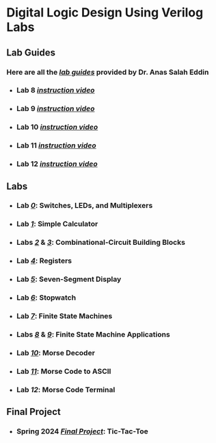 # Digital Logic Design Using Verilog Labs

## Lab Guides
### Here are all the [*lab guides*](https://github.com/fctanglao/DigitalLogicDesignUsingVerilogLabs/tree/main/Lab%20Guides) provided by Dr. Anas Salah Eddin
- ### Lab 8 [*instruction video*](https://www.youtube.com/watch?v=njegx9eWd7w)
- ### Lab 9 [*instruction video*](https://www.youtube.com/watch?v=zQhMHgk4W3U)
- ### Lab 10 [*instruction video*](https://www.youtube.com/watch?v=AN1Eva2uNnc)
- ### Lab 11 [*instruction video*](https://www.youtube.com/watch?v=bmwoXTgZ6F8)
- ### Lab 12 [*instruction video*](https://www.youtube.com/watch?v=lK4G1gV_BS4)

## Labs
- ### Lab [*0*](https://github.com/fctanglao/DigitalLogicDesignUsingVerilogLabs/tree/main/Lab%200): Switches, LEDs, and Multiplexers
- ### Lab [*1*](https://github.com/fctanglao/DigitalLogicDesignUsingVerilogLabs/tree/main/Lab%201): Simple Calculator
- ### Labs [*2*](https://github.com/fctanglao/DigitalLogicDesignUsingVerilogLabs/tree/main/Lab%202) & [*3*](https://github.com/fctanglao/DigitalLogicDesignUsingVerilogLabs/tree/main/Lab%203): Combinational-Circuit Building Blocks
- ### Lab [*4*](https://github.com/fctanglao/DigitalLogicDesignUsingVerilogLabs/tree/main/Lab%204): Registers
- ### Lab [*5*](https://github.com/fctanglao/DigitalLogicDesignUsingVerilogLabs/tree/main/Lab%205): Seven-Segment Display
- ### Lab [*6*](https://github.com/fctanglao/DigitalLogicDesignUsingVerilogLabs/tree/main/Lab%206): Stopwatch
- ### Lab [*7*](https://github.com/fctanglao/DigitalLogicDesignUsingVerilogLabs/tree/main/Lab%207): Finite State Machines
- ### Labs [*8*](https://github.com/fctanglao/DigitalLogicDesignUsingVerilogLabs/tree/main/Lab%208) & [*9*](https://github.com/fctanglao/DigitalLogicDesignUsingVerilogLabs/tree/main/Lab%209): Finite State Machine Applications
- ### Lab [*10*](https://github.com/fctanglao/DigitalLogicDesignUsingVerilogLabs/tree/main/Lab%2010): Morse Decoder
- ### Lab [*11*](https://github.com/fctanglao/DigitalLogicDesignUsingVerilogLabs/tree/main/Lab%2011): Morse Code to ASCII
- ### Lab *12*: Morse Code Terminal

## Final Project
- ### Spring 2024 [*Final Project*](https://github.com/fctanglao/DigitalLogicDesignUsingVerilogLabs/tree/main/Final%20Project): Tic-Tac-Toe
